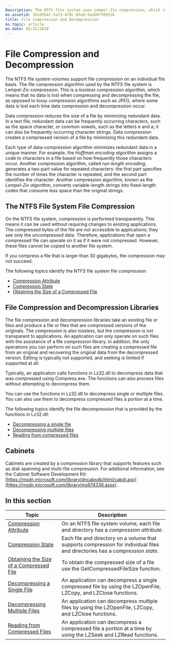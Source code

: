 ```yaml
---
Description: The NTFS file system uses Lempel-Ziv compression, which is a lossless compression algorithm.
ms.assetid: 35a9fb47-5a73-479c-8fe0-5a2b07705536
title: File Compression and Decompression
ms.topic: article
ms.date: 05/31/2018
---
```


# File Compression and Decompression

The NTFS file system volumes support file compression on an individual file basis. The file compression algorithm used by the NTFS file system is Lempel-Ziv compression. This is a *lossless* compression algorithm, which means that no data is lost when compressing and decompressing the file, as opposed to *lossy* compression algorithms such as JPEG, where some data is lost each time data compression and decompression occur.

Data compression reduces the size of a file by minimizing redundant data. In a text file, redundant data can be frequently occurring characters, such as the space character, or common vowels, such as the letters e and a; it can also be frequently occurring character strings. Data compression creates a compressed version of a file by minimizing this redundant data.

Each type of data-compression algorithm minimizes redundant data in a unique manner. For example, the *Huffman encoding algorithm* assigns a code to characters in a file based on how frequently those characters occur. Another compression algorithm, called *run-length encoding*, generates a two-part value for repeated characters: the first part specifies the number of times the character is repeated, and the second part identifies the character. Another compression algorithm, known as the *Lempel-Ziv algorithm*, converts variable-length strings into fixed-length codes that consume less space than the original strings.

## The NTFS File System File Compression

On the NTFS file system, compression is performed transparently. This means it can be used without requiring changes to existing applications. The compressed bytes of the file are not accessible to applications; they see only the uncompressed data. Therefore, applications that open a compressed file can operate on it as if it were not compressed. However, these files cannot be copied to another file system.

If you compress a file that is larger than 30 gigabytes, the compression may not succeed.

The following topics identify the NTFS file system file compression:

-   [Compression Attribute](compression-attribute.md)
-   [Compression State](compression-state.md)
-   [Obtaining the Size of a Compressed File](obtaining-the-size-of-a-compressed-file.md)

## File Compression and Decompression Libraries

The file compression and decompression libraries take an existing file or files and produce a file or files that are compressed versions of the originals. The compression is also lossless, but the compression is not transparent to applications. An application can only operate on such files with the assistance of a file compression library. In addition, the only operations you can perform on such files are creating a compressed file from an original and recovering the original data from the decompressed version. Editing is typically not supported, and seeking is limited if supported at all.

Typically, an application calls functions in Lz32.dll to decompress data that was compressed using Compress.exe. The functions can also process files without attempting to decompress them.

You can use the functions in Lz32.dll to decompress single or multiple files. You can also use them to decompress compressed files a portion at a time.

The following topics identify the file decompression that is provided by the functions in Lz32.dll:

-   [Decompressing a single file](decompressing-a-single-file.md)
-   [Decompressing multiple files](decompressing-multiple-files.md)
-   [Reading from compressed files](reading-from-compressed-files.md)

## Cabinets

Cabinets are created by a compression library that supports features such as disk spanning and multi-file compression. For additional information, see the Cabinet Software Development Kit: [https://msdn.microsoft.com/library/dncabsdk/html/cabdl.asp](https://msdn.microsoft.com/library/ms974336.aspx).

## In this section



| Topic                                                                                             | Description                                                                                                                              |
|---------------------------------------------------------------------------------------------------|------------------------------------------------------------------------------------------------------------------------------------------|
| [Compression Attribute](compression-attribute.md)<br/>                                     | On an NTFS file system volume, each file and directory has a *compression attribute*.<br/>                                         |
| [Compression State](compression-state.md)<br/>                                             | Each file and directory on a volume that supports compression for individual files and directories has a *compression state*.<br/> |
| [Obtaining the Size of a Compressed File](obtaining-the-size-of-a-compressed-file.md)<br/> | To obtain the compressed size of a file use the GetCompressedFileSize function.<br/>                                               |
| [Decompressing a Single File](decompressing-a-single-file.md)<br/>                         | An application can decompress a single compressed file by using the LZOpenFile, LZCopy, and LZClose functions.<br/>                |
| [Decompressing Multiple Files](decompressing-multiple-files.md)<br/>                       | An application can decompress multiple files by using the LZOpenFile, LZCopy, and LZClose functions.<br/>                          |
| [Reading from Compressed Files](reading-from-compressed-files.md)<br/>                     | An application can decompress a compressed file a portion at a time by using the LZSeek and LZRead functions.<br/>                 |



 

 

 




